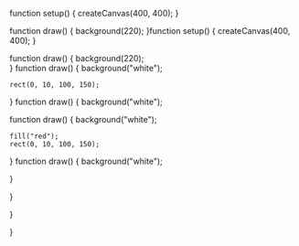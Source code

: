 function setup() {
  createCanvas(400, 400);
}

function draw() {
  background(220);
}function setup() {
  createCanvas(400, 400);
}

function draw() {
  background(220);     
}
function draw() {
    background("white");
    
    rect(0, 10, 100, 150);
}
function draw() {
    background("white");

function draw() {
    background("white");

    fill("red");
    rect(0, 10, 100, 150);
}
function draw() {
    background("white");
  
}

}

}

}
